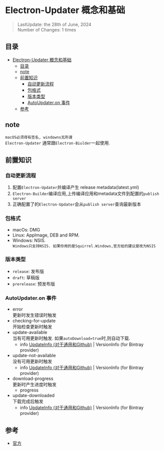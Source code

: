 # Electron-Updater 概念和基础
> LastUpdate: the 28th of June, 2024  
> Number of Changes: 1 times

## 目录
- [Electron-Updater 概念和基础](#electron-updater-概念和基础)
  - [目录](#目录)
  - [note](#note)
  - [前置知识](#前置知识)
    - [自动更新流程](#自动更新流程)
    - [包格式](#包格式)
    - [版本类型](#版本类型)
    - [AutoUpdater.on 事件](#autoupdateron-事件)
  - [参考](#参考)

## note
`macOS必须得有签名, windowns无所谓`  
`Electron-Updater` 通常跟`Electron-Biulder`一起使用.

## 前置知识
### 自动更新流程
1.  配置`Electron-Updater`并编译产生 release metadata(latest.yml)
2.  `Electron-Builder`编译应用,上传编译应用和metadata文件到配置的`publish server`
3.  正确配置了的`Electron-Updater`会从`publish server`查询最新版本

### 包格式
*   macOs: DMG
*   Linux: AppImage, DEB and RPM.
*   Windows: NSIS.  
`Windows只支持NSIS. 如果你用的是Squirrel.Windows,官方给的建议是改为NSIS`

<!-- ### Staged Rollouts（分阶段推出） -->

### 版本类型
*   `release`: 发布版
*   `draft`: 草稿版
*   `prerelease`: 预发布版

### AutoUpdater.on 事件
*   error  
更新时发生错误时触发
*   checking-for-update  
开始检查更新时触发
*   update-available  
当有可用更新时触发. 如果`autoDownload=true`时,则自动下载.
    * info [UpdateInfo (对于通用和Github)](https://www.electron.build/auto-update#UpdateInfo) |  VersionInfo (for Bintray provider)
*   update-not-available  
没有可用更新时触发
    * info [UpdateInfo (对于通用和Github)](https://www.electron.build/auto-update#UpdateInfo) |  VersionInfo (for Bintray provider)
*   download-progress  
更新时产生进度时触发
    *   progress
    <!-- *   bytesPerSecond
    *   percent
    *   total
    *   transferred -->
*   update-downloaded  
下载完成后触发
    * info [UpdateInfo (对于通用和Github)](https://www.electron.build/auto-update#UpdateInfo) |  VersionInfo (for Bintray provider)

## 参考
*   [官方](https://www.electron.build/auto-update)